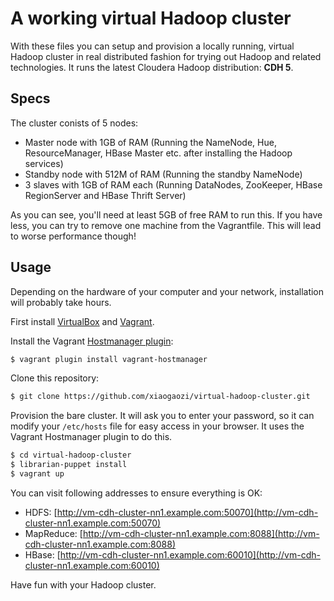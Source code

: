 # A working virtual Hadoop cluster

With these files you can setup and provision a locally running, virtual Hadoop cluster in real distributed fashion for trying out Hadoop and related technologies. It runs the latest Cloudera Hadoop distribution: **CDH 5**.


## Specs

The cluster conists of 5 nodes:

* Master node with 1GB of RAM (Running the NameNode, Hue, ResourceManager, HBase Master etc. after installing the Hadoop services)
* Standby node with 512M of RAM (Running the standby NameNode)
* 3 slaves with 1GB of RAM each (Running DataNodes, ZooKeeper, HBase RegionServer and HBase Thrift Server)

As you can see, you'll need at least 5GB of free RAM to run this. If you have less, you can try to remove one machine from the Vagrantfile. This will lead to worse performance though!


## Usage

Depending on the hardware of your computer and your network, installation will probably take hours.

First install [VirtualBox](https://www.virtualbox.org) and [Vagrant](http://www.vagrantup.com).

Install the Vagrant [Hostmanager plugin](https://github.com/smdahlen/vagrant-hostmanager):

```bash
$ vagrant plugin install vagrant-hostmanager
```

Clone this repository:

```bash
$ git clone https://github.com/xiaogaozi/virtual-hadoop-cluster.git
```

Provision the bare cluster. It will ask you to enter your password, so it can modify your `/etc/hosts` file for easy access in your browser. It uses the Vagrant Hostmanager plugin to do this.

```bash
$ cd virtual-hadoop-cluster
$ librarian-puppet install
$ vagrant up
```

You can visit following addresses to ensure everything is OK:

- HDFS: [http://vm-cdh-cluster-nn1.example.com:50070](http://vm-cdh-cluster-nn1.example.com:50070)
- MapReduce: [http://vm-cdh-cluster-nn1.example.com:8088](http://vm-cdh-cluster-nn1.example.com:8088)
- HBase: [http://vm-cdh-cluster-nn1.example.com:60010](http://vm-cdh-cluster-nn1.example.com:60010)

Have fun with your Hadoop cluster.
